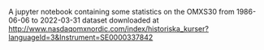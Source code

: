A jupyter notebook containing some statistics on the OMXS30 from 1986-06-06 to 2022-03-31 dataset downloaded at http://www.nasdaqomxnordic.com/index/historiska_kurser?languageId=3&Instrument=SE0000337842
